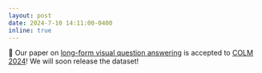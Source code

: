 ```yaml
---
layout: post
date: 2024-7-10 14:11:00-0400
inline: true
---
```


📄 Our paper on [long-form visual question answering](https://minahuh.com/publications/) is accepted to [COLM 2024](https://colmweb.org/)! We will soon release the dataset!
